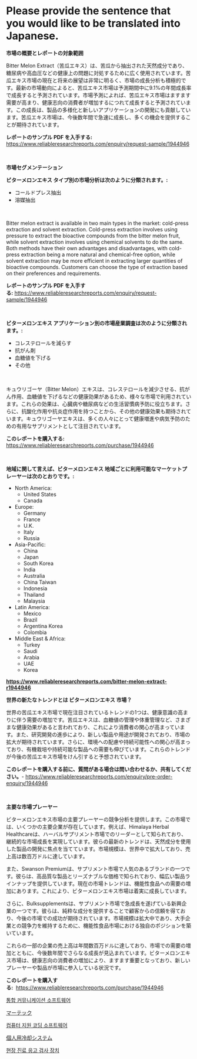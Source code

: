 <p><h1>Please provide the sentence that you would like to be translated into Japanese.</h1></p><p><strong>市場の概要とレポートの対象範囲</strong></p>
<p><p>Bitter Melon Extract（苦瓜エキス）は、苦瓜から抽出された天然成分であり、糖尿病や高血圧などの健康上の問題に対処するために広く使用されています。苦瓜エキス市場の現在と将来の展望は非常に明るく、市場の成長分析も積極的です。最新の市場動向によると、苦瓜エキス市場は予測期間中に9.1%の年間成長率で成長すると予測されています。市場予測によれば、苦瓜エキス市場はますます需要が高まり、健康志向の消費者が増加するにつれて成長すると予測されています。この成長は、製品の多様化と新しいアプリケーションの開発にも貢献しています。苦瓜エキス市場は、今後数年間で急速に成長し、多くの機会を提供することが期待されています。</p></p>
<p><strong>レポートのサンプル PDF を入手する:</strong> <a href="https://www.reliableresearchreports.com/enquiry/request-sample/1944946">https://www.reliableresearchreports.com/enquiry/request-sample/1944946</a></p>
<p>&nbsp;</p>
<p><strong>市場セグメンテーション</strong></p>
<p><strong>ビターメロンエキス タイプ別の市場分析は次のように分類されます。:</strong></p>
<p><ul><li>コールドプレス抽出</li><li>溶媒抽出</li></ul></p>
<p>&nbsp;</p>
<p><p>Bitter melon extract is available in two main types in the market: cold-press extraction and solvent extraction. Cold-press extraction involves using pressure to extract the bioactive compounds from the bitter melon fruit, while solvent extraction involves using chemical solvents to do the same. Both methods have their own advantages and disadvantages, with cold-press extraction being a more natural and chemical-free option, while solvent extraction may be more efficient in extracting larger quantities of bioactive compounds. Customers can choose the type of extraction based on their preferences and requirements.</p></p>
<p><strong>レポートのサンプル PDF を入手する:</strong>&nbsp;<a href="https://www.reliableresearchreports.com/enquiry/request-sample/1944946">https://www.reliableresearchreports.com/enquiry/request-sample/1944946</a></p>
<p>&nbsp;</p>
<p><strong> ビターメロンエキス アプリケーション別の市場産業調査は次のように分類されます。:</strong></p>
<p><ul><li>コレステロールを減らす</li><li>抗がん剤</li><li>血糖値を下げる</li><li>その他</li></ul></p>
<p>&nbsp;</p>
<p><p>キュウリゴーヤ（Bitter Melon）エキスは、コレステロールを減少させる、抗がん作用、血糖値を下げるなどの健康効果があるため、様々な市場で利用されています。これらの効果は、心臓病や糖尿病などの生活習慣病予防に役立ちます。さらに、抗酸化作用や抗炎症作用を持つことから、その他の健康効果も期待されています。キュウリゴーヤエキスは、多くの人々にとって健康増進や病気予防のための有用なサプリメントとして注目されています。</p></p>
<p><strong>このレポートを購入する:</strong>&nbsp; <a href="https://www.reliableresearchreports.com/purchase/1944946">https://www.reliableresearchreports.com/purchase/1944946</a></p>
<p>&nbsp;</p>
<p><strong>地域に関して言えば、ビターメロンエキス 地域ごとに利用可能なマーケットプレーヤーは次のとおりです。:</strong></p>
<p><ul>
    <li>
        North America:
        <ul>
            <li>United States</li>
            <li>Canada</li>
        </ul>
    </li>
    <li>
        Europe:
        <ul>
            <li>Germany</li>
            <li>France</li>
            <li>U.K.</li>
            <li>Italy</li>
            <li>Russia</li>
        </ul>
    </li>
    <li>
        Asia-Pacific:
        <ul>
            <li>China</li>
            <li>Japan</li>
            <li>South Korea</li>
            <li>India</li>
            <li>Australia</li>
            <li>China Taiwan</li>
            <li>Indonesia</li>
            <li>Thailand</li>
            <li>Malaysia</li>
        </ul>
    </li>
    <li>
        Latin America:
        <ul>
            <li>Mexico</li>
            <li>Brazil</li>
            <li>Argentina Korea</li>
            <li>Colombia</li>
        </ul>
    </li>
    <li>
        Middle East & Africa:
        <ul>
            <li>Turkey</li>
            <li>Saudi</li>
            <li>Arabia</li>
            <li>UAE</li>
            <li>Korea</li>
        </ul>
    </li>
    </ul></p>
<p><strong><a href="https://www.reliableresearchreports.com/bitter-melon-extract-r1944946">https://www.reliableresearchreports.com/bitter-melon-extract-r1944946</a></strong>&nbsp;</p>
<p><strong>世界の新たなトレンドとは ビターメロンエキス 市場？</strong></p>
<p><p>世界の苦瓜エキス市場で現在注目されているトレンドの1つは、健康意識の高まりに伴う需要の増加です。苦瓜エキスは、血糖値の管理や体重管理など、さまざまな健康効果があると言われており、これにより消費者の関心が高まっています。また、研究開発の進歩により、新しい製品や用途が開発されており、市場の拡大が期待されています。さらに、環境への配慮や持続可能性への関心が高まっており、有機栽培や持続可能な製品への需要も伸びています。これらのトレンドが今後の苦瓜エキス市場をけん引すると予想されています。</p></p>
<p><strong>このレポートを購入する前に、質問がある場合は問い合わせるか、共有してください。</strong>- <a href="https://www.reliableresearchreports.com/enquiry/pre-order-enquiry/1944946">https://www.reliableresearchreports.com/enquiry/pre-order-enquiry/1944946</a></p>
<p>&nbsp;</p>
<p><strong>主要な市場プレーヤー</strong></p>
<p><p>ビターメロンエキス市場の主要プレーヤーの競争分析を提供します。この市場では、いくつかの主要企業が存在しています。例えば、Himalaya Herbal Healthcareは、ハーバルサプリメント市場でのリーダーとして知られており、継続的な市場成長を実現しています。彼らの最新のトレンドは、天然成分を使用した製品の開発に焦点を当てています。市場規模は、世界中で拡大しており、売上高は数百万ドルに達しています。</p><p>また、Swanson Premiumは、サプリメント市場で人気のあるブランドの一つです。彼らは、高品質な製品とリーズナブルな価格で知られており、幅広い製品ラインナップを提供しています。現在の市場トレンドは、機能性食品への需要の増加にあります。これにより、ビターメロンエキス市場は着実に成長しています。</p><p>さらに、Bulksupplementsは、サプリメント市場で急成長を遂げている新興企業の一つです。彼らは、純粋な成分を提供することで顧客からの信頼を得ており、今後の市場での成功が期待されています。市場規模は拡大中であり、大手企業との競争力を維持するために、機能性食品市場における独自のポジションを築いています。</p><p>これらの一部の企業の売上高は年間数百万ドルに達しており、市場での需要の増加とともに、今後数年間でさらなる成長が見込まれています。ビターメロンエキス市場は、健康志向の消費者の増加により、ますます重要となっており、新しいプレーヤーや製品が市場に参入している状況です。</p></p>
<p><strong>このレポートを購入する:</strong>&nbsp;&nbsp;<a href="https://www.reliableresearchreports.com/purchase/1944946">https://www.reliableresearchreports.com/purchase/1944946</a></p>
<p><p><a href="https://medium.com/@fosterfahey1971/%ED%86%B5%ED%95%A9-%ED%86%B5%EC%8B%A0-%EC%86%8C%ED%94%84%ED%8A%B8%EC%9B%A8%EC%96%B4-%EC%8B%9C%EC%9E%A5-%EC%8B%9C%EC%9E%A5-%EC%A0%90%EC%9C%A0%EC%9C%A8-%EC%8B%9C%EC%9E%A5-%EB%8F%99%ED%96%A5-%EB%B0%8F-%EB%AF%B8%EB%9E%98-%EC%84%B1%EC%9E%A5-%ED%83%90%EC%83%89-b893e8c4aebd">통합 커뮤니케이션 소프트웨어</a></p><p><a href="https://medium.com/@pedrogers56456/%E6%AC%A1%E3%81%AE%E6%96%87%E3%82%92%E6%97%A5%E6%9C%AC%E8%AA%9E%E3%81%AB%E7%BF%BB%E8%A8%B3%E3%81%97%E3%81%A6%E3%81%8F%E3%81%A0%E3%81%95%E3%81%84-martech%E5%B8%82%E5%A0%B4%E3%81%AE%E3%83%88%E3%83%AC%E3%83%B3%E3%83%89%E3%81%A8%E5%B8%82%E5%A0%B4%E5%88%86%E6%9E%90%E3%81%AF-2044%E5%B9%B4%E3%81%8B%E3%82%892031%E5%B9%B4%E3%81%BE%E3%81%A7%E3%81%AE%E6%9C%9F%E9%96%93%E3%81%AB%E4%BA%88%E6%B8%AC%E3%81%95%E3%82%8C%E3%81%A6%E3%81%84%E3%81%BE%E3%81%99-690f01deb75b">マーテック</a></p><p><a href="https://medium.com/@boydsmitham726/%EC%BB%B4%ED%93%A8%ED%84%B0-%EC%A7%80%EC%9B%90-%EC%BD%94%EB%94%A9-%EC%86%8C%ED%94%84%ED%8A%B8%EC%9B%A8%EC%96%B4-%EC%8B%9C%EC%9E%A5-%EA%B7%9C%EB%AA%A8-cagr-%ED%8A%B8%EB%A0%8C%EB%93%9C-2024-2030-f9b0a2392881">컴퓨터 지원 코딩 소프트웨어</a></p><p><a href="https://github.com/oqxogxyvqe90775/Market-Research-Report-List-1/blob/main/925409020260.md">個人用冷却システム</a></p><p><a href="https://github.com/vs019sa3m8x/Market-Research-Report-List-1/blob/main/496456218522.md">현장 진료 응고 검사 장치</a></p></p>